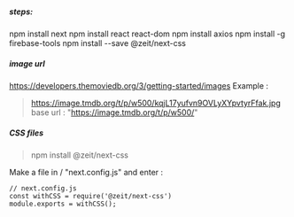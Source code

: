 ##### steps: 
npm install next 
npm install react react-dom 
npm install axios 
npm install -g firebase-tools
npm install --save @zeit/next-css

##### image url
https://developers.themoviedb.org/3/getting-started/images
Example : 
> https://image.tmdb.org/t/p/w500/kqjL17yufvn9OVLyXYpvtyrFfak.jpg
base url : "https://image.tmdb.org/t/p/w500/"

##### CSS files 
> npm install @zeit/next-css

Make a file in / "next.config.js" and enter : 
```
// next.config.js
const withCSS = require('@zeit/next-css')
module.exports = withCSS();
```